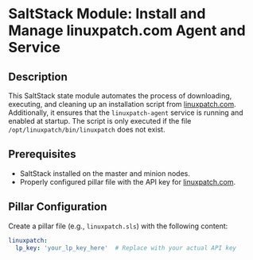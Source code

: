 # SaltStack Module: Install and Manage linuxpatch.com Agent and Service

## Description

This SaltStack state module automates the process of downloading, executing, and cleaning up an installation script from [linuxpatch.com](https://linuxpatch.com). Additionally, it ensures that the `linuxpatch-agent` service is running and enabled at startup. The script is only executed if the file `/opt/linuxpatch/bin/linuxpatch` does not exist.

## Prerequisites

- SaltStack installed on the master and minion nodes.
- Properly configured pillar file with the API key for [linuxpatch.com](https://linuxpatch.com).

## Pillar Configuration

Create a pillar file (e.g., `linuxpatch.sls`) with the following content:

```yaml
linuxpatch:
  lp_key: 'your_lp_key_here'  # Replace with your actual API key
```
